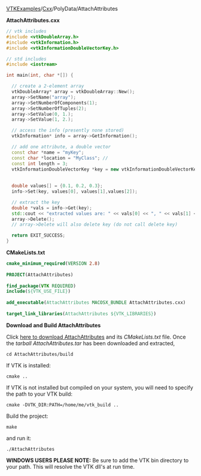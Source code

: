 [VTKExamples](/home/)/[Cxx](/Cxx)/PolyData/AttachAttributes

**AttachAttributes.cxx**
```c++
// vtk includes
#include <vtkDoubleArray.h>
#include <vtkInformation.h>
#include <vtkInformationDoubleVectorKey.h>

// std includes
#include <iostream>

int main(int, char *[]) {

  // create a 2-element array
  vtkDoubleArray* array = vtkDoubleArray::New();
  array->SetName("array");
  array->SetNumberOfComponents(1);
  array->SetNumberOfTuples(2);
  array->SetValue(0, 1.);
  array->SetValue(1, 2.);

  // access the info (presently none stored)
  vtkInformation* info = array->GetInformation();

  // add one attribute, a double vector
  const char *name = "myKey";
  const char *location = "MyClass"; // 
  const int length = 3;
  vtkInformationDoubleVectorKey *key = new vtkInformationDoubleVectorKey(name, 
                                                                         location, 
                                                                         length);
  double values[] = {0.1, 0.2, 0.3};
  info->Set(key, values[0], values[1],values[2]);

  // extract the key
  double *vals = info->Get(key);
  std::cout << "extracted values are: " << vals[0] << ", " << vals[1] << ", " << vals[2] << '\n';
  array->Delete();
  // array->Delete will also delete key (do not call delete key)

  return EXIT_SUCCESS;
}
```
**CMakeLists.txt**
```cmake
cmake_minimum_required(VERSION 2.8)
 
PROJECT(AttachAttributes)
 
find_package(VTK REQUIRED)
include(${VTK_USE_FILE})
 
add_executable(AttachAttributes MACOSX_BUNDLE AttachAttributes.cxx)
 
target_link_libraries(AttachAttributes ${VTK_LIBRARIES})
```

**Download and Build AttachAttributes**

Click [here to download AttachAttributes](https://github.com/lorensen/VTKWikiExamplesTarballs/raw/master/AttachAttributes.tar) and its *CMakeLists.txt* file.
Once the *tarball AttachAttributes.tar* has been downloaded and extracted,
```
cd AttachAttributes/build 
```
If VTK is installed:
```
cmake ..
```
If VTK is not installed but compiled on your system, you will need to specify the path to your VTK build:
```
cmake -DVTK_DIR:PATH=/home/me/vtk_build ..
```
Build the project:
```
make
```
and run it:
```
./AttachAttributes
```
**WINDOWS USERS PLEASE NOTE:** Be sure to add the VTK bin directory to your path. This will resolve the VTK dll's at run time.

